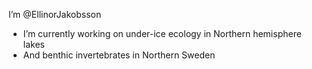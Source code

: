 I’m @EllinorJakobsson
- I’m currently working on under-ice ecology in Northern hemisphere lakes
- And benthic invertebrates in Northern Sweden
